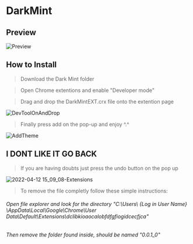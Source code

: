 # DarkMint
## Preview
![Preview](https://user-images.githubusercontent.com/100188983/162989026-a10a7ab2-d646-4d2c-b084-eea4fc9917cf.png)

## How to Install

> Download the Dark Mint folder

> Open Chrome extentions and enable "Developer mode"

> Drag and drop the DarkMintEXT.crx file onto the extention page

![DevToolOnAndDrop](https://user-images.githubusercontent.com/100188983/162990145-f23b769e-4cf0-4ad7-a2e1-ff201800d92a.png)

> Finally press add on the pop-up and enjoy ^.^

![AddTheme](https://user-images.githubusercontent.com/100188983/162990945-29379ab0-cf31-44fa-925c-ea63192540d9.png)


## I DONT LIKE IT GO BACK

> If you are having doubts just press the undo button on the pop up

![2022-04-12 15_09_08-Extensions](https://user-images.githubusercontent.com/100188983/162990654-74cfe1dd-ceec-4325-811f-8d3c8a75df7b.png)

> To remove the file completly follow these simple instructions:

###### Open file explorer and look for the directory "C:\Users\ {Log in User Name} \AppData\Local\Google\Chrome\User Data\Default\Extensions\dclibkioaocalobfdfgfiogidcecfjca"

###### Then remove the folder found inside, should be named "0.0.1_0"

